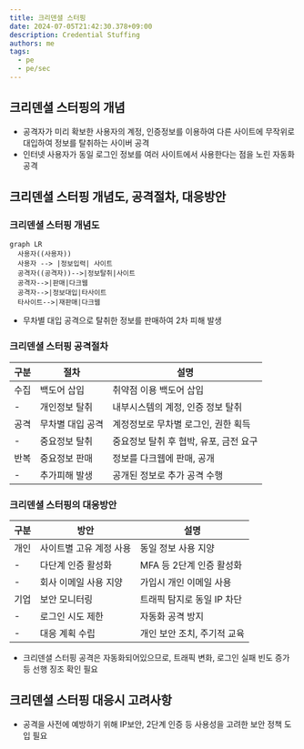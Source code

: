 ```yaml
---
title: 크리덴셜 스터핑
date: 2024-07-05T21:42:30.378+09:00
description: Credential Stuffing
authors: me
tags:
  - pe
  - pe/sec
---
```


## 크리덴셜 스터핑의 개념

- 공격자가 미리 확보한 사용자의 계정, 인증정보를 이용하여 다른 사이트에 무작위로 대입하여 정보를 탈취하는 사이버 공격
- 인터넷 사용자가 동일 로그인 정보를 여러 사이트에서 사용한다는 점을 노린 자동화 공격

## 크리덴셜 스터핑 개념도, 공격절차, 대응방안

### 크리덴셜 스터핑 개념도

```mermaid
graph LR
  사용자((사용자))
  사용자 --> |정보입력| 사이트
  공격자((공격자))-->|정보탈취|사이트
  공격자-->|판매|다크웹
  공격자-->|정보대입|타사이트
  타사이트-->|재판매|다크웹
```

- 무차별 대입 공격으로 탈취한 정보를 판매하여 2차 피해 발생

### 크리덴셜 스터핑 공격절차

| 구분 | 절차 | 설명 |
| --- | --- | --- |
| 수집 | 백도어 삽입 | 취약점 이용 백도어 삽입 |
| - | 개인정보 탈취 | 내부시스템의 계정, 인증 정보 탈취 |
| 공격 | 무차별 대입 공격 | 계정정보로 무차별 로그인, 권한 획득 |
| - | 중요정보 탈취 | 중요정보 탈취 후 협박, 유포, 금전 요구 |
| 반복 | 중요정보 판매 | 정보를 다크웹에 판매, 공개 |
| - | 추가피해 발생 | 공개된 정보로 추가 공격 수행 |

### 크리덴셜 스터핑의 대응방안

| 구분 | 방안 | 설명 |
| --- | --- | --- |
| 개인 | 사이트별 고유 계정 사용 | 동일 정보 사용 지양 |
| - | 다단계 인증 활성화 | MFA 등 2단계 인증 활성화 |
| - | 회사 이메일 사용 지양 | 가입시 개인 이메일 사용 |
| 기업 | 보안 모니터링 | 트래픽 탐지로 동일 IP 차단 |
| - | 로그인 시도 제한 | 자동화 공격 방지 |
| - | 대응 계획 수립 | 개인 보안 조치, 주기적 교육 |

- 크리덴셜 스터핑 공격은 자동화되어있으므로, 트래픽 변화, 로그인 실패 빈도 증가 등 선행 징조 확인 필요

## 크리덴셜 스터핑 대응시 고려사항

- 공격을 사전에 예방하기 위해 IP보안, 2단계 인증 등 사용성을 고려한 보안 정책 도입 필요
